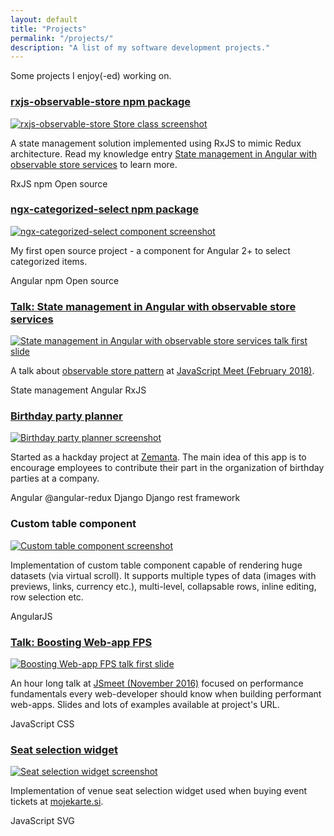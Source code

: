 ```yaml
---
layout: default
title: "Projects"
permalink: "/projects/"
description: "A list of my software development projects."
---
```


<div class="quote projects-quote">
    Some projects I enjoy(-ed) working on.
</div>

<div class="projects-grid">
    <div class="projects-grid__row clearfix">
        <div class="projects-grid__item">
            <h3 class="projects-grid__item-title">
                <a href="https://www.npmjs.com/package/rxjs-observable-store" target="_blank">rxjs-observable-store npm package</a>
            </h3>
            <div class="projects-grid__item-image-container">
                <a href="https://www.npmjs.com/package/rxjs-observable-store" target="_blank">
                    <img class="projects-grid__item-image" src="{{ site.baseurl }}/images/rxjs-observable-store-screenshot.jpg" alt="rxjs-observable-store Store class screenshot" />
                </a>
            </div>
            <p class="projects-grid__item-description">
                A state management solution implemented using RxJS to mimic Redux architecture. Read my knowledge entry <a href="https://jurebajt.com/state-management-in-angular-with-observable-store-services/" target="_blank">State management in Angular with observable store services</a> to learn more.
            </p>
            <div class="projects-grid__item-tech-stack">
                <span class="projects-grid__item-tech-stack-label label">RxJS</span>
                <span class="projects-grid__item-tech-stack-label label">npm</span>
                <span class="projects-grid__item-tech-stack-label label">Open source</span>
            </div>
        </div>
        <div class="projects-grid__item">
            <h3 class="projects-grid__item-title">
                <a href="https://www.npmjs.com/package/ngx-categorized-select" target="_blank">ngx-categorized-select npm package</a>
            </h3>
            <div class="projects-grid__item-image-container">
                <a href="https://www.npmjs.com/package/ngx-categorized-select" target="_blank">
                    <img class="projects-grid__item-image" src="{{ site.baseurl }}/images/ngx-categorized-select-screenshot.jpg" alt="ngx-categorized-select component screenshot" />
                </a>
            </div>
            <p class="projects-grid__item-description">
                My first open source project - a component for Angular 2+ to select categorized items.
            </p>
            <div class="projects-grid__item-tech-stack">
                <span class="projects-grid__item-tech-stack-label label">Angular</span>
                <span class="projects-grid__item-tech-stack-label label">npm</span>
                <span class="projects-grid__item-tech-stack-label label">Open source</span>
            </div>
        </div>
    </div>
    <div class="projects-grid__row clearfix">
        <div class="projects-grid__item">
            <h3 class="projects-grid__item-title">
                <a href="http://slides.com/jurebajt/state-management-in-angular-with-observable-store-services" target="_blank">Talk: State management in Angular with observable store services</a>
            </h3>
            <div class="projects-grid__item-image-container">
                <a href="http://slides.com/jurebajt/state-management-in-angular-with-observable-store-services" target="_blank">
                    <img class="projects-grid__item-image" src="{{ site.baseurl }}/images/state-management-in-angular-with-observable-store-services-talk-screenshot.jpg" alt="State management in Angular with observable store services talk first slide" />
                </a>
            </div>
            <p class="projects-grid__item-description">
                A talk about <a href="/state-management-in-angular-with-observable-store-services/" target="_blank">observable store pattern</a> at <a href="https://www.meetup.com/Ljubljana-JavaScript-User-Group/events/247901199/" target="_blank">JavaScript Meet (February 2018)</a>.
            </p>
            <div class="projects-grid__item-tech-stack">
                <span class="projects-grid__item-tech-stack-label label">State management</span>
                <span class="projects-grid__item-tech-stack-label label">Angular</span>
                <span class="projects-grid__item-tech-stack-label label">RxJS</span>
            </div>
        </div>
        <div class="projects-grid__item">
            <h3 class="projects-grid__item-title">
                <a href="https://github.com/jurebajt/bday-party-planner" target="_blank">Birthday party planner</a>
            </h3>
            <div class="projects-grid__item-image-container">
                <a href="{{ site.baseurl }}/images/birthday-party-planner-screenshot.jpg">
                    <img class="projects-grid__item-image" src="{{ site.baseurl }}/images/birthday-party-planner-screenshot.jpg" alt="Birthday party planner screenshot" />
                </a>
            </div>
            <p class="projects-grid__item-description">
                Started as a hackday project at <a href="http://zemanta.com" target="_blank">Zemanta</a>. The main idea of this app is to encourage employees to contribute their part in the organization of birthday parties at a company.
            </p>
            <div class="projects-grid__item-tech-stack">
                <span class="projects-grid__item-tech-stack-label label">Angular</span>
                <span class="projects-grid__item-tech-stack-label label">@angular-redux</span>
                <span class="projects-grid__item-tech-stack-label label">Django</span>
                <span class="projects-grid__item-tech-stack-label label">Django rest framework</span>
            </div>
        </div>
    </div>
    <div class="projects-grid__row clearfix">
        <div class="projects-grid__item">
            <h3 class="projects-grid__item-title">
                Custom table component
            </h3>
            <div class="projects-grid__item-image-container">
                <a href="{{ site.baseurl }}/images/custom-table-component-screenshot.jpg">
                    <img class="projects-grid__item-image" src="{{ site.baseurl }}/images/custom-table-component-screenshot.jpg" alt="Custom table component screenshot" />
                </a>
            </div>
            <p class="projects-grid__item-description">
                Implementation of custom table component capable of rendering huge datasets (via virtual scroll). It supports multiple types of data (images with previews, links, currency etc.), multi-level, collapsable rows, inline editing, row selection etc.
            </p>
            <div class="projects-grid__item-tech-stack">
                <span class="projects-grid__item-tech-stack-label label">AngularJS</span>
            </div>
        </div>
        <div class="projects-grid__item">
            <h3 class="projects-grid__item-title">
                <a href="https://github.com/Zemanta/examples-rendering-performance" target="_blank">Talk: Boosting Web-app FPS</a>
            </h3>
            <div class="projects-grid__item-image-container">
                <a href="https://github.com/Zemanta/examples-rendering-performance" target="_blank">
                    <img class="projects-grid__item-image" src="{{ site.baseurl }}/images/boosting-web-app-fps-talk-screenshot.png" alt="Boosting Web-app FPS talk first slide" />
                </a>
            </div>
            <p class="projects-grid__item-description">
                An hour long talk at <a href="https://www.meetup.com/Ljubljana-JavaScript-User-Group/events/235410586/" target="_blank">JSmeet (November 2016)</a> focused on performance fundamentals every web-developer should know when building performant web-apps. Slides and lots of examples available at project's URL.
            </p>
            <div class="projects-grid__item-tech-stack">
                <span class="projects-grid__item-tech-stack-label label">JavaScript</span>
                <span class="projects-grid__item-tech-stack-label label">CSS</span>
            </div>
        </div>
    </div>
    <div class="projects-grid__row clearfix">
        <div class="projects-grid__item">
            <h3 class="projects-grid__item-title">
                <a href="http://mojekarte.si" target="_blank">Seat selection widget</a>
            </h3>
            <div class="projects-grid__item-image-container">
                <a href="{{ site.baseurl }}/images/venue-seat-selection-screenshot.jpg">
                    <img class="projects-grid__item-image" src="{{ site.baseurl }}/images/venue-seat-selection-screenshot.jpg" alt="Seat selection widget screenshot" />
                </a>
            </div>
            <p class="projects-grid__item-description">
                Implementation of venue seat selection widget used when buying event tickets at <a href="http://mojekarte.si" target="_blank">mojekarte.si</a>.
            </p>
            <div class="projects-grid__item-tech-stack">
                <span class="projects-grid__item-tech-stack-label label">JavaScript</span>
                <span class="projects-grid__item-tech-stack-label label">SVG</span>
            </div>
        </div>
    </div>
</div>
